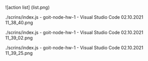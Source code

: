 ![action list]
(list.png)

./scrins/index.js - goit-node-hw-1 - Visual Studio Code 02.10.2021 11_38_40.png

./scrins/index.js - goit-node-hw-1 - Visual Studio Code 02.10.2021 11_39_02.png

./scrins/index.js - goit-node-hw-1 - Visual Studio Code 02.10.2021 11_39_25.png
